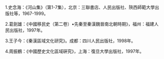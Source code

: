 1.史念海：《河山集》（第1-7集），北京：三聯書店、人民出版社、陝西師範大學出版社等，1967-1999。

2.葛劍雄：《中國移民史（第二卷）•先秦至秦漢魏晉南北朝時期》，福州：福建人民出版社，1997年。

3.王子今：《秦漢區域文化研究》。成都：四川人民出版社，1998年。

4.周振鶴：《中國歷史文化區域硏究》，上海：復旦大學出版社，1997年。